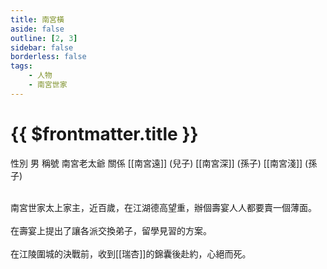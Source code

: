 ```yaml
---
title: 南宮橫
aside: false
outline: [2, 3]
sidebar: false
borderless: false
tags:
    - 人物
    - 南宮世家
---
```


# {{ $frontmatter.title }}

<ChTabs position="bottom">
	<ChTab title="南宮橫">
		<Ch src='/images/characters/special104/normal.png' position='right'/>
		<ChName nameZh='南宮橫' nameEn='Nan Gong Heng' position='right' />
		<ChTable>
			<ChTr>
				<ChTd isTitle=true>
					性別
				</ChTd>
				<ChTd>
					男
				</ChTd>
			</ChTr>
			<ChTr>
				<ChTd isTitle=true>
					稱號
				</ChTd>
				<ChTd>
					南宮老太爺
				</ChTd>
			</ChTr>
			<ChTr>
				<ChTd isTitle=true position='center'>
					關係
				</ChTd>
			</ChTr>
			<ChTr>
				<ChTd position='center'>
					[[南宮遠]] (兒子)
				</ChTd>
			</ChTr>
			<ChTr>
				<ChTd position='center'>
					[[南宮深]] (孫子)
				</ChTd>
			</ChTr>
			<ChTr>
				<ChTd position='center'>
					[[南宮淺]] (孫子)
				</ChTd>
			</ChTr>
		</ChTable>
	</ChTab>
</ChTabs>
<br><br>

南宮世家太上家主，近百歲，在江湖德高望重，辦個壽宴人人都要賣一個薄面。
<br><br>
在壽宴上提出了讓各派交換弟子，留學見習的方案。
<br><br>
在江陵圍城的決戰前，收到[[瑞杏]]的錦囊後赴約，心絕而死。